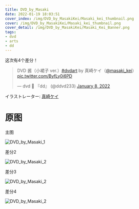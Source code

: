 ```yaml
---
title: DVD_by_Masaki
date: 2022-01-19 18:03:51
cover_index: /img/DVD_by_MasakiKei/Masaki_kei_thumbnail.png
cover: /img/DVD_by_MasakiKei/Masaki_kei_thumbnail.png
cover_detail: /img/DVD_by_MasakiKei/Masaki_Kei_Banner.png
tags:
- dvd
- arts
- dd
---
```


这次有4个差分！

<blockquote class="twitter-tweet"><p lang="ja" dir="ltr">DVD 酱（小裙子 ver.）<a href="https://twitter.com/hashtag/dvdart?src=hash&amp;ref_src=twsrc%5Etfw">#dvdart</a> by 真崎ケイ（<a href="https://twitter.com/masaki_kei?ref_src=twsrc%5Etfw">@masaki_kei</a>） <a href="https://t.co/ByfLy0i6PD">pic.twitter.com/ByfLy0i6PD</a></p>&mdash; dvd 📀 『dd』 (@ddvd233) <a href="https://twitter.com/ddvd233/status/1479801456215695360?ref_src=twsrc%5Etfw">January 8, 2022</a></blockquote> <script async src="https://platform.twitter.com/widgets.js" charset="utf-8"></script>

イラストレーター: [真崎ケイ](https://twitter.com/masaki_kei)

# 原图

主图

![DVD_by_Masaki_1](/img/DVD_by_MasakiKei/MainImage.png)

差分2

![DVD_by_Masaki_2](/img/DVD_by_MasakiKei/Face02.png)

差分3

![DVD_by_Masaki_2](/img/DVD_by_MasakiKei/Face03.png)

差分4

![DVD_by_Masaki_2](/img/DVD_by_MasakiKei/Face04.png)
